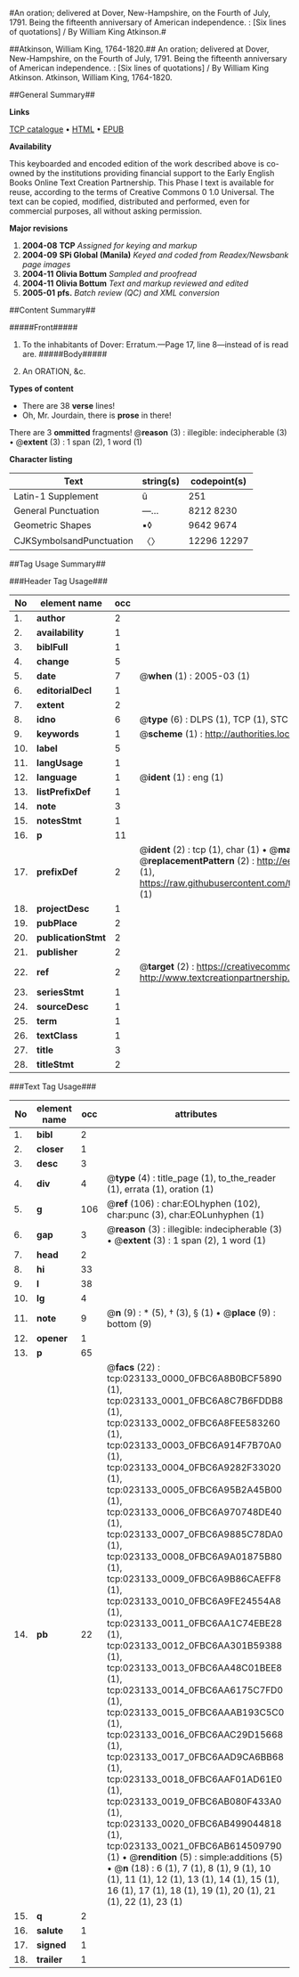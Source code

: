 #An oration; delivered at Dover, New-Hampshire, on the Fourth of July, 1791. Being the fifteenth anniversary of American independence. : [Six lines of quotations] / By William King Atkinson.#

##Atkinson, William King, 1764-1820.##
An oration; delivered at Dover, New-Hampshire, on the Fourth of July, 1791. Being the fifteenth anniversary of American independence. : [Six lines of quotations] / By William King Atkinson.
Atkinson, William King, 1764-1820.

##General Summary##

**Links**

[TCP catalogue](http://www.ota.ox.ac.uk/tcp/)  • 
[HTML](http://tei.it.ox.ac.uk/tcp/Texts-HTML/free/N17/N17850.html)  • 
[EPUB](http://tei.it.ox.ac.uk/tcp/Texts-EPUB/free/N17/N17850.epub)

**Availability**

This keyboarded and encoded edition of the
	       work described above is co-owned by the institutions
	       providing financial support to the Early English Books
	       Online Text Creation Partnership. This Phase I text is
	       available for reuse, according to the terms of Creative
	       Commons 0 1.0 Universal. The text can be copied,
	       modified, distributed and performed, even for
	       commercial purposes, all without asking permission.

**Major revisions**

1. __2004-08__ __TCP__ *Assigned for keying and markup*
1. __2004-09__ __SPi Global (Manila)__ *Keyed and coded from Readex/Newsbank page images*
1. __2004-11__ __Olivia Bottum__ *Sampled and proofread*
1. __2004-11__ __Olivia Bottum__ *Text and markup reviewed and edited*
1. __2005-01__ __pfs.__ *Batch review (QC) and XML conversion*

##Content Summary##

#####Front#####

1. To the inhabitants of Dover:
Erratum.—Page 17, line 8—instead of is read are.
#####Body#####

1. An ORATION, &c.

**Types of content**

  * There are 38 **verse** lines!
  * Oh, Mr. Jourdain, there is **prose** in there!

There are 3 **ommitted** fragments! 
 @__reason__ (3) : illegible: indecipherable (3)  •  @__extent__ (3) : 1 span (2), 1 word (1)

**Character listing**


|Text|string(s)|codepoint(s)|
|---|---|---|
|Latin-1 Supplement|û|251|
|General Punctuation|—…|8212 8230|
|Geometric Shapes|▪◊|9642 9674|
|CJKSymbolsandPunctuation|〈〉|12296 12297|

##Tag Usage Summary##

###Header Tag Usage###

|No|element name|occ|attributes|
|---|---|---|---|
|1.|__author__|2||
|2.|__availability__|1||
|3.|__biblFull__|1||
|4.|__change__|5||
|5.|__date__|7| @__when__ (1) : 2005-03 (1)|
|6.|__editorialDecl__|1||
|7.|__extent__|2||
|8.|__idno__|6| @__type__ (6) : DLPS (1), TCP (1), STC (1), NOTIS (1), IMAGE-SET (1), EVANS-CITATION (1)|
|9.|__keywords__|1| @__scheme__ (1) : http://authorities.loc.gov/ (1)|
|10.|__label__|5||
|11.|__langUsage__|1||
|12.|__language__|1| @__ident__ (1) : eng (1)|
|13.|__listPrefixDef__|1||
|14.|__note__|3||
|15.|__notesStmt__|1||
|16.|__p__|11||
|17.|__prefixDef__|2| @__ident__ (2) : tcp (1), char (1)  •  @__matchPattern__ (2) : ([0-9\-]+):([0-9IVX]+) (1), (.+) (1)  •  @__replacementPattern__ (2) : http://eebo.chadwyck.com/downloadtiff?vid=$1&page=$2 (1), https://raw.githubusercontent.com/textcreationpartnership/Texts/master/tcpchars.xml#$1 (1)|
|18.|__projectDesc__|1||
|19.|__pubPlace__|2||
|20.|__publicationStmt__|2||
|21.|__publisher__|2||
|22.|__ref__|2| @__target__ (2) : https://creativecommons.org/publicdomain/zero/1.0/ (1), http://www.textcreationpartnership.org/docs/. (1)|
|23.|__seriesStmt__|1||
|24.|__sourceDesc__|1||
|25.|__term__|1||
|26.|__textClass__|1||
|27.|__title__|3||
|28.|__titleStmt__|2||


###Text Tag Usage###

|No|element name|occ|attributes|
|---|---|---|---|
|1.|__bibl__|2||
|2.|__closer__|1||
|3.|__desc__|3||
|4.|__div__|4| @__type__ (4) : title_page (1), to_the_reader (1), errata (1), oration (1)|
|5.|__g__|106| @__ref__ (106) : char:EOLhyphen (102), char:punc (3), char:EOLunhyphen (1)|
|6.|__gap__|3| @__reason__ (3) : illegible: indecipherable (3)  •  @__extent__ (3) : 1 span (2), 1 word (1)|
|7.|__head__|2||
|8.|__hi__|33||
|9.|__l__|38||
|10.|__lg__|4||
|11.|__note__|9| @__n__ (9) : * (5), † (3), § (1)  •  @__place__ (9) : bottom (9)|
|12.|__opener__|1||
|13.|__p__|65||
|14.|__pb__|22| @__facs__ (22) : tcp:023133_0000_0FBC6A8B0BCF5890 (1), tcp:023133_0001_0FBC6A8C7B6FDDB8 (1), tcp:023133_0002_0FBC6A8FEE583260 (1), tcp:023133_0003_0FBC6A914F7B70A0 (1), tcp:023133_0004_0FBC6A9282F33020 (1), tcp:023133_0005_0FBC6A95B2A45B00 (1), tcp:023133_0006_0FBC6A970748DE40 (1), tcp:023133_0007_0FBC6A9885C78DA0 (1), tcp:023133_0008_0FBC6A9A01875B80 (1), tcp:023133_0009_0FBC6A9B86CAEFF8 (1), tcp:023133_0010_0FBC6A9FE24554A8 (1), tcp:023133_0011_0FBC6AA1C74EBE28 (1), tcp:023133_0012_0FBC6AA301B59388 (1), tcp:023133_0013_0FBC6AA48C01BEE8 (1), tcp:023133_0014_0FBC6AA6175C7FD0 (1), tcp:023133_0015_0FBC6AAAB193C5C0 (1), tcp:023133_0016_0FBC6AAC29D15668 (1), tcp:023133_0017_0FBC6AAD9CA6BB68 (1), tcp:023133_0018_0FBC6AAF01AD61E0 (1), tcp:023133_0019_0FBC6AB080F433A0 (1), tcp:023133_0020_0FBC6AB499044818 (1), tcp:023133_0021_0FBC6AB614509790 (1)  •  @__rendition__ (5) : simple:additions (5)  •  @__n__ (18) : 6 (1), 7 (1), 8 (1), 9 (1), 10 (1), 11 (1), 12 (1), 13 (1), 14 (1), 15 (1), 16 (1), 17 (1), 18 (1), 19 (1), 20 (1), 21 (1), 22 (1), 23 (1)|
|15.|__q__|2||
|16.|__salute__|1||
|17.|__signed__|1||
|18.|__trailer__|1||
